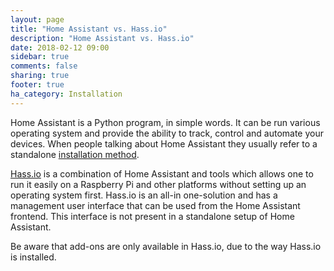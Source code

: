 ```yaml
---
layout: page
title: "Home Assistant vs. Hass.io"
description: "Home Assistant vs. Hass.io"
date: 2018-02-12 09:00
sidebar: true
comments: false
sharing: true
footer: true
ha_category: Installation
---
```


Home Assistant is a Python program, in simple words. It can be run various operating system and provide the ability to track, control and automate your devices. When people talking about Home Assistant they usually refer to a standalone [installation method](/docs/installation/).

[Hass.io](/hassio/) is a combination of Home Assistant and tools which allows one to run it easily on a Raspberry Pi and other platforms without setting up an operating system first. Hass.io is an all-in one-solution and has a management user interface that can be used from the Home Assistant frontend. This interface is not present in a standalone setup of Home Assistant.

Be aware that add-ons are only available in Hass.io, due to the way Hass.io is installed.
